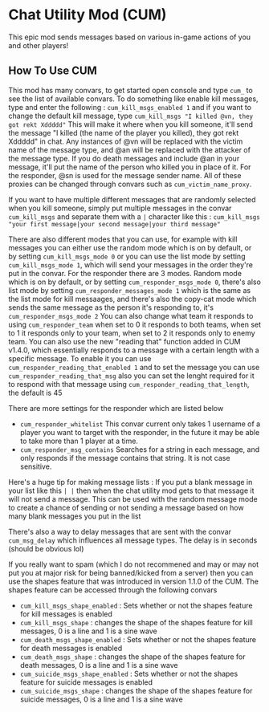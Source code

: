 # Chat Utility Mod (CUM)

This epic mod sends messages based on various in-game actions of you and other players!

## How To Use CUM
This mod has many convars, to get started open console and type `cum_` to see the list of available convars. To do something like enable kill messages, type and enter the following : `cum_kill_msgs_enabled 1` and if you want to change the default kill message, type `cum_kill_msgs "I killed @vn, they got rekt Xddddd"` This will make it where when you kill someone, it'll send the message "I killed (the name of the player you killed), they got rekt Xddddd" in chat. Any instances of @vn will be replaced with the victim name of the message type, and @an will be replaced with the attacker of the message type. If you do death messages and include @an in your message, it'll put the name of the person who killed you in place of it. For the responder, @sn is used for the message sender name. All of these proxies can be changed through convars such as `cum_victim_name_proxy`.

If you want to have multiple different messages that are randomly selected when you kill someone, simply put multiple messages in the convar `cum_kill_msgs` and separate them with a `|` character like this : `cum_kill_msgs "your first message|your second message|your third message"`

There are also different modes that you can use, for example with kill messages you can either use the random mode which is on by default, or by setting `cum_kill_msgs_mode 0` or you can use the list mode by setting `cum_kill_msgs_mode 1`, which will send your messages in the order they're put in the convar. For the responder there are 3 modes. Random mode which is on by default, or by setting `cum_responder_msgs_mode 0`, there's also list mode by setting `cum_responder_messages_mode 1` which is the same as the list mode for kill messaages, and there's also the copy-cat mode which sends the same message as the person it's responding to, it's `cum_responder_msgs_mode 2` You can also change what team it responds to using `cum_responder_team` when set to 0 it responds to both teams, when set to 1 it responds only to your team, when set to 2 it responds only to enemy team. You can also use the new "reading that" function added in CUM v1.4.0, which essentially responds to a message with a certain length with a specific message. To enable it you can use `cum_responder_reading_that_enabled 1` and to set the message you can use `cum_responder_reading_that_msg` also you can set the lenght required for it to respond with that message using `cum_responder_reading_that_length`, the default is 45

There are more settings for the responder which are listed below
- `cum_responder_whitelist` This convar current only takes 1 username of a player you want to target with the responder, in the future it may be able to take more than 1 player at a time.
- `cum_responder_msg_contains` Searches for a string in each message, and only responds if the message contains that string. It is not case sensitive.

Here's a huge tip for making message lists : If you put a blank message in your list like this `| |` then when the chat utility mod gets to that message it will not send a message. This can be used with the random message mode to create a chance of sending or not sending a message based on how many blank messages you put in the list

There's also a way to delay messages that are sent with the convar `cum_msg_delay` which influences all message types. The delay is in seconds (should be obvious lol)

If you really want to spam (which I do not recommened and may or may not put you at major risk for being banned/kicked from a server) then you can use the shapes feature that was introduced in version 1.1.0 of the CUM. The shapes feature can be accessed through the following convars
- `cum_kill_msgs_shape_enabled` : Sets whether or not the shapes feature for kill messages is enabled
- `cum_kill_msgs_shape` : changes the shape of the shapes feature for kill messages, 0 is a line and 1 is a sine wave
- `cum_death_msgs_shape_enabled` : Sets whether or not the shapes feature for death messages is enabled
- `cum_death_msgs_shape` : changes the shape of the shapes feature for death messages, 0 is a line and 1 is a sine wave
- `cum_suicide_msgs_shape_enabled` : Sets whether or not the shapes feature for suicide messages is enabled
- `cum_suicide_msgs_shape` : changes the shape of the shapes feature for suicide messages, 0 is a line and 1 is a sine wave
